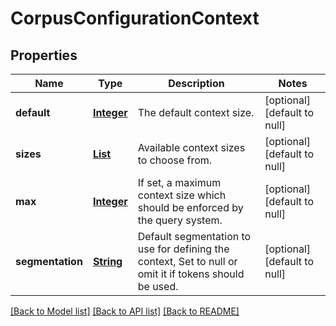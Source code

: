 # CorpusConfigurationContext
## Properties

Name | Type | Description | Notes
------------ | ------------- | ------------- | -------------
**default** | [**Integer**](integer.md) | The default context size. | [optional] [default to null]
**sizes** | [**List**](integer.md) | Available context sizes to choose from. | [optional] [default to null]
**max** | [**Integer**](integer.md) | If set, a maximum context size which should be enforced by the query system. | [optional] [default to null]
**segmentation** | [**String**](string.md) | Default segmentation to use for defining the context, Set to null or omit it if tokens should be used. | [optional] [default to null]

[[Back to Model list]](../README.md#documentation-for-models) [[Back to API list]](../README.md#documentation-for-api-endpoints) [[Back to README]](../README.md)

